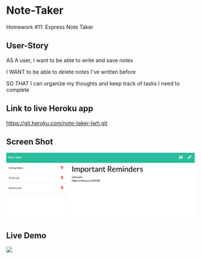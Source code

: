 # Note-Taker
Homework #11: Express Note Taker

## User-Story
AS A user, I want to be able to write and save notes

I WANT to be able to delete notes I've written before

SO THAT I can organize my thoughts and keep track of tasks I need to complete

## Link to live Heroku app
https://git.heroku.com/note-taker-lwh.git

## Screen Shot
![](./images/screenshot.png)

## Live Demo
![](https://media.giphy.com/media/Qss6QcD727f0AC44ui/giphy.gif)